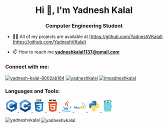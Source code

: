 <h1 align="center">Hi 👋, I'm Yadnesh Kalal</h1>
<h3 align="center">Computer Engineering Student</h3>

- 👨‍💻 All of my projects are available at [https://github.com/YadneshVKalal](https://github.com/YadneshVKalal)

- 📫 How to reach me **yadneshkalal1137@gmail.com**

<h3 align="left">Connect with me:</h3>
<p align="left">
<a href="https://linkedin.com/in/yadnesh-kalal-8002ab184" target="blank"><img align="center" src="https://raw.githubusercontent.com/rahuldkjain/github-profile-readme-generator/master/src/images/icons/Social/linked-in-alt.svg" alt="yadnesh-kalal-8002ab184" height="30" width="40" /></a>
<a href="https://fb.com/yadneshkalal" target="blank"><img align="center" src="https://raw.githubusercontent.com/rahuldkjain/github-profile-readme-generator/master/src/images/icons/Social/facebook.svg" alt="yadneshkalal" height="30" width="40" /></a>
<a href="https://instagram.com/imyadneshkalal" target="blank"><img align="center" src="https://raw.githubusercontent.com/rahuldkjain/github-profile-readme-generator/master/src/images/icons/Social/instagram.svg" alt="imyadneshkalal" height="30" width="40" /></a>
</p>

<h3 align="left">Languages and Tools:</h3>
<p align="left"> <a href="https://www.cprogramming.com/" target="_blank"> <img src="https://raw.githubusercontent.com/devicons/devicon/master/icons/c/c-original.svg" alt="c" width="40" height="40"/> </a> <a href="https://www.w3schools.com/cpp/" target="_blank"> <img src="https://raw.githubusercontent.com/devicons/devicon/master/icons/cplusplus/cplusplus-original.svg" alt="cplusplus" width="40" height="40"/> </a> <a href="https://www.w3schools.com/css/" target="_blank"> <img src="https://raw.githubusercontent.com/devicons/devicon/master/icons/css3/css3-original-wordmark.svg" alt="css3" width="40" height="40"/> </a> <a href="https://www.w3.org/html/" target="_blank"> <img src="https://raw.githubusercontent.com/devicons/devicon/master/icons/html5/html5-original-wordmark.svg" alt="html5" width="40" height="40"/> </a> <a href="https://www.java.com" target="_blank"> <img src="https://raw.githubusercontent.com/devicons/devicon/master/icons/java/java-original.svg" alt="java" width="40" height="40"/> </a> <a href="https://www.mysql.com/" target="_blank"> <img src="https://raw.githubusercontent.com/devicons/devicon/master/icons/mysql/mysql-original-wordmark.svg" alt="mysql" width="40" height="40"/> </a> <a href="https://www.python.org" target="_blank"> <img src="https://raw.githubusercontent.com/devicons/devicon/master/icons/python/python-original.svg" alt="python" width="40" height="40"/> </a> <a href="https://go.dev/" target="_blank"> <img src="https://raw.githubusercontent.com/devicons/devicon/master/icons/go/go-original.svg" alt="go" width="40" height="40"/> </a> </p> 

<p><img align="left" src="https://github-readme-stats.vercel.app/api/top-langs?username=yadneshvkalal&show_icons=true&locale=en&layout=compact" alt="yadneshvkalal" /></p>

<p>&nbsp;<img align="center" src="https://github-readme-stats.vercel.app/api?username=yadneshvkalal&show_icons=true&locale=en" alt="yadneshvkalal" /></p>
